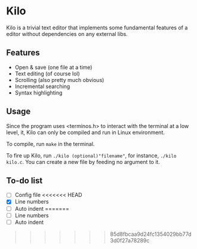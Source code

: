# Kilo
Kilo is a trivial text editor that implements some fundamental features of a editor without dependencies on any external libs.

## Features
- Open & save (one file at a time)
- Text editing (of course lol)
- Scrolling (also pretty much obvious)
- Incremental searching
- Syntax highlighting

## Usage
Since the program uses <terminos.h> to interact with the terminal at a low level, it, Kilo can only be compiled and run in Linux environment.

To compile, run `make` in the terminal.

To fire up Kilo, run `./kilo (optional)"filename"`, for instance, `./kilo kilo.c`. You can create a new file by feeding no argument to it.
## To-do list
- [ ] Config file
<<<<<<< HEAD
- [x] Line numbers
- [ ] Auto indent
=======
- [ ] Line numbers
- [ ] Auto indent
>>>>>>> 85d8fbcaa9d24fc1354029bb77d3d0f27a78289c

